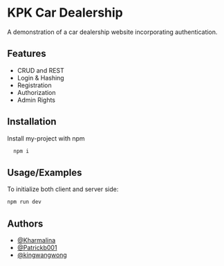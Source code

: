 
# KPK Car Dealership

A demonstration of a car dealership website incorporating authentication.


## Features

- CRUD and REST
- Login & Hashing
- Registration
- Authorization
- Admin Rights


## Installation

Install my-project with npm

```bash
  npm i
```
    
## Usage/Examples
To initialize both client and server side:
```bash
npm run dev
```


## Authors

- [@Kharmalina](https://github.com/Kharmalina)
- [@Patrickb001](https://github.com/Patrickb001)
- [@kingwangwong](https://github.com/kingwangwong)
